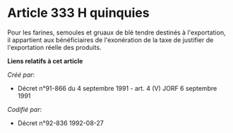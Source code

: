 # Article 333 H quinquies

Pour les farines, semoules et gruaux de blé tendre destinés à l'exportation, il appartient aux bénéficiaires de l'exonération
de la taxe de justifier de l'exportation réelle des produits.

**Liens relatifs à cet article**

_Créé par_:

  - Décret n°91-866 du 4 septembre 1991 - art. 4 (V) JORF 6 septembre 1991

_Codifié par_:

  - Décret n°92-836 1992-08-27
